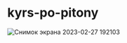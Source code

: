 # kyrs-po-pitony
![Снимок экрана 2023-02-27 192103](https://user-images.githubusercontent.com/124861933/221590420-994b4605-0917-4914-91a8-00a7b249fdbb.png)
